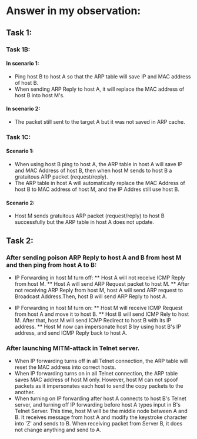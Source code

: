 # Answer in my observation:

## Task 1:

### Task 1B:
#### In scenario 1:
- Ping host B to host A so that the ARP table will save IP and MAC address of host B.
- When sending ARP Reply to host A, it will replace the MAC address of host B into host M's.

#### In scenario 2:
- The packet still sent to the target A but it was not saved in ARP cache.

### Task 1C:
#### Scenario 1: 
- When using host B ping to host A, the ARP table in host A will save IP and MAC Address of host B, then when host M sends to host B a gratuitous ARP packet (request/reply).
- The ARP table in host A will automatically replace the MAC Address of host B  to MAC address of host M, and the IP Addres still use host B.

#### Scenario 2: 
- Host M sends gratuitous ARP packet (request/reply) to host B successfully but the ARP table in host A does not update.

## Task 2:
### After sending poison ARP Reply to host A and B from host M and then ping from host A to B:
- IP Forwarding in host M turn off:
    ** Host A will not receive ICMP Reply from host M.
    ** Host A will send ARP Request packet to host M.
    ** After not receiving ARP Reply from host M, host A will send ARP request to Broadcast Address.Then, host B will send ARP Reply to host A.

- IP Forwarding in host M turn on:
** Host M will receive ICMP Request from host A and move it to host B.
** Host B will send ICMP Rely to host M. After that, host M will send ICMP Redirect to host B with its IP address.
** Host M now can impersonate host B by using host B's IP address, and send ICMP Reply back to host A.
    
### After launching MITM-attack in Telnet server.
- When IP forwarding turns off in all Telnet connection, the ARP table will reset the MAC address into correct hosts.
- When IP forwarding turns on in all Telnet connection, the ARP table saves MAC address of host M only. However, host M can not spoof packets as it impersonates each host to send the copy packets to the another.
- When turning on IP forwarding after host A connects to host B's Telnet server, and turning off
IP forwarding before host A types input in B's Telnet Server. This time, host M will be the middle node between A and B. It receives message from host A and modify the keystroke character into 'Z' and sends to B. When receiving packet from Server B, it does not change anything and send to A.